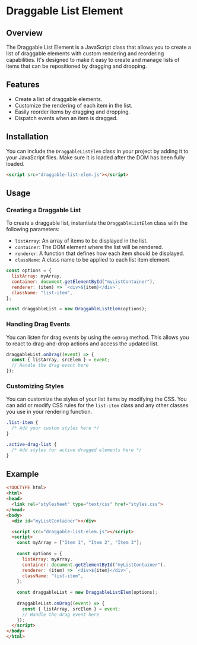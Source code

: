 # Draggable List Element

## Overview

The Draggable List Element is a JavaScript class that allows you to create a list of draggable elements with custom rendering and reordering capabilities. It's designed to make it easy to create and manage lists of items that can be repositioned by dragging and dropping.

## Features

- Create a list of draggable elements.
- Customize the rendering of each item in the list.
- Easily reorder items by dragging and dropping.
- Dispatch events when an item is dragged.

## Installation

You can include the `DraggableListElem` class in your project by adding it to your JavaScript files. Make sure it is loaded after the DOM has been fully loaded.

```html
<script src="draggable-list-elem.js"></script>
```

## Usage

### Creating a Draggable List

To create a draggable list, instantiate the `DraggableListElem` class with the following parameters:

- `listArray`: An array of items to be displayed in the list.
- `container`: The DOM element where the list will be rendered.
- `renderer`: A function that defines how each item should be displayed.
- `className`: A class name to be applied to each list item element.

```javascript
const options = {
  listArray: myArray,
  container: document.getElementById("myListContainer"),
  renderer: (item) => `<div>${item}</div>`,
  className: "list-item",
};

const draggableList = new DraggableListElem(options);
```

### Handling Drag Events

You can listen for drag events by using the `onDrag` method. This allows you to react to drag-and-drop actions and access the updated list.

```javascript
draggableList.onDrag((event) => {
  const { listArray, srcElem } = event;
  // Handle the drag event here
});
```

### Customizing Styles

You can customize the styles of your list items by modifying the CSS. You can add or modify CSS rules for the `list-item` class and any other classes you use in your rendering function.

```css
.list-item {
  /* Add your custom styles here */
}

.active-drag-list {
  /* Add styles for active dragged elements here */
}
```

## Example

```html
<!DOCTYPE html>
<html>
<head>
  <link rel="stylesheet" type="text/css" href="styles.css">
</head>
<body>
  <div id="myListContainer"></div>

  <script src="draggable-list-elem.js"></script>
  <script>
    const myArray = ["Item 1", "Item 2", "Item 3"];
    
    const options = {
      listArray: myArray,
      container: document.getElementById("myListContainer"),
      renderer: (item) => `<div>${item}</div>`,
      className: "list-item",
    };
    
    const draggableList = new DraggableListElem(options);
    
    draggableList.onDrag((event) => {
      const { listArray, srcElem } = event;
      // Handle the drag event here
    });
  </script>
</body>
</html>
```
